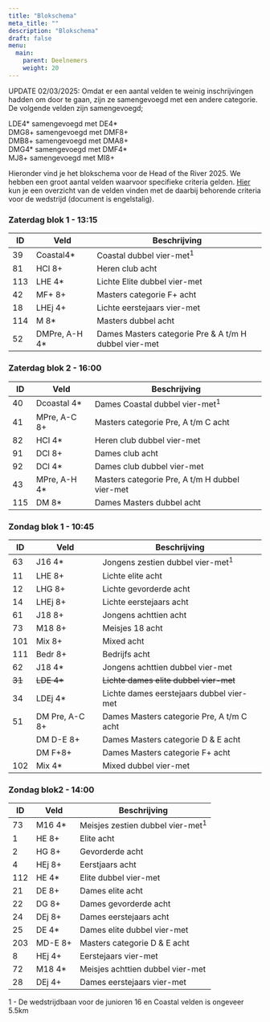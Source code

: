 ```yaml
---
title: "Blokschema"
meta_title: ""
description: "Blokschema"
draft: false
menu:
  main:
    parent: Deelnemers
    weight: 20
---
```

<!-- In december 2024 kan je hier het blokschema voor de Head of the River 2025 inzien. -->
UPDATE 02/03/2025:
Omdat er een aantal velden te weinig inschrijvingen hadden om door te gaan, zijn ze samengevoegd met een andere categorie. De volgende velden zijn samengevoegd;

LDE4* samengevoegd met DE4*    
DMG8+ samengevoegd met DMF8+   
DMB8+ samengevoegd met DMA8+   
DMG4* samengevoegd met DMF4*   
MJ8+ samengevoegd met MI8+   

Hieronder vind je het blokschema voor de Head of the River 2025. We hebben een groot aantal velden waarvoor specifieke criteria gelden. [Hier](../tijdschema/documents/Veldkeuze%20Head%202025%20dd%20050202025.pdf) kun je een overzicht van de velden vinden met de daarbij behorende criteria voor de wedstrijd (document is engelstalig).

### Zaterdag blok 1 - 13:15

| ID  | Veld          | Beschrijving                                          |
|-----|---------------|-------------------------------------------------------|
| 39  | Coastal4*     | Coastal dubbel vier-met<sup>1</sup>                   |
| 81  | HCl 8+        | Heren club acht                                       |
| 113 | LHE 4*        | Lichte Elite dubbel vier-met                          |
| 42  | MF+ 8+        | Masters categorie F+ acht                             |
| 18  | LHEj 4+       | Lichte eerstejaars vier-met                           |
| 114 | M 8*          | Masters dubbel acht                                   |
| 52  | DMPre, A-H 4* | Dames Masters categorie Pre & A t/m H dubbel vier-met |

### Zaterdag blok 2 - 16:00

| ID  | Veld         | Beschrijving                                   |
|-----|--------------|------------------------------------------------|
| 40  | Dcoastal 4*  | Dames Coastal dubbel vier-met<sup>1</sup>                  |
| 41  | MPre, A-C 8+ | Masters categorie Pre, A t/m C acht            |
| 82  | HCl 4*       | Heren club dubbel vier-met                     |
| 91  | DCl 8+       | Dames club acht                                |
| 92  | DCl 4*       | Dames club dubbel vier-met                     |
| 43  | MPre, A-H 4* | Masters categorie Pre, A t/m H dubbel vier-met |
| 115 | DM 8*        | Dames Masters dubbel acht                      |

### Zondag blok 1 - 10:45

| ID  | Veld           | Beschrijving                              |
|-----|----------------|-------------------------------------------|
| 63  | J16 4*         | Jongens zestien dubbel vier-met<sup>1</sup>           |
| 11  | LHE 8+         | Lichte elite acht                         |
| 12  | LHG 8+         | Lichte gevorderde acht                    |
| 14  | LHEj 8+        | Lichte eerstejaars acht                   |
| 61  | J18 8+         | Jongens achttien acht                     |
| 73  | M18 8+         | Meisjes 18 acht                           |
| 101 | Mix 8+         | Mixed acht                                |
| 111 | Bedr 8+        | Bedrijfs acht                             |
| 62  | J18 4*         | Jongens achttien dubbel vier-met          |
| ~~31~~  | ~~LDE 4*~~         | ~~Lichte dames elite dubbel vier-met~~        |
| 34  | LDEj 4*        | Lichte dames eerstejaars dubbel vier-met  |
| 51  | DM Pre, A-C 8+ | Dames Masters categorie Pre, A t/m C acht |
|     | DM D-E 8+      | Dames Masters categorie D & E acht        |
|     | DM F+8+        | Dames Masters categorie F+ acht           |
| 102 | Mix 4*         | Mixed dubbel vier-met                     |

### Zondag blok2 - 14:00

| ID  | Veld    | Beschrijving                     |
|-----|---------|----------------------------------|
| 73  | M16 4*  | Meisjes zestien dubbel vier-met<sup>1</sup>  |
| 1   | HE 8+   | Elite acht                       |
| 2   | HG 8+   | Gevorderde acht                  |
| 4   | HEj 8+  | Eerstjaars acht                  |
| 112 | HE 4*   | Elite dubbel vier-met            |
| 21  | DE 8+   | Dames elite acht                 |
| 22  | DG 8+   | Dames gevorderde acht            |
| 24  | DEj 8+  | Dames eerstejaars acht           |
| 25  | DE 4*   | Dames elite dubbel vier-met      |
| 203 | MD-E 8+ | Masters categorie D & E acht     |
| 8   | HEj 4+  | Eerstejaars vier-met             |
| 72  | M18 4*  | Meisjes achttien dubbel vier-met |
| 28  | DEj 4+  | Dames eerstejaars vier-met       |

1 - De wedstrijdbaan voor de junioren 16 en Coastal velden is ongeveer 5.5km